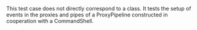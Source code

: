 This test case does not directly correspond to a class. It tests the setup of events
in the proxies and pipes of a ProxyPipeline constructed in cooperation with a
CommandShell.
